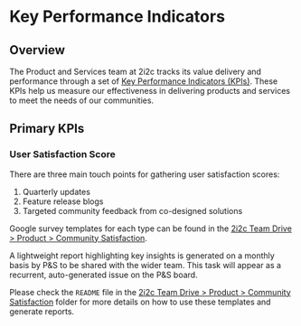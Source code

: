 # Key Performance Indicators

## Overview

The Product and Services team at 2i2c tracks its value delivery and performance through a set of [Key Performance Indicators (KPIs)](overview.md#kpis). These KPIs help us measure our effectiveness in delivering products and services to meet the needs of our communities.

## Primary KPIs

### User Satisfaction Score

There are three main touch points for gathering user satisfaction scores:

1. Quarterly updates
2. Feature release blogs
3. Targeted community feedback from co-designed solutions

Google survey templates for each type can be found in the [2i2c Team Drive > Product > Community Satisfaction](https://drive.google.com/drive/u/0/folders/1jF8QrvY-zXLmzlbgTMh6Nlsw7O1R2X8i).

A lightweight report highlighting key insights is generated on a monthly basis by P&S to be shared with the wider team. This task will appear as a recurrent, auto-generated issue on the P&S board.

Please check the `README` file in the [2i2c Team Drive > Product > Community Satisfaction](https://drive.google.com/drive/u/0/folders/1jF8QrvY-zXLmzlbgTMh6Nlsw7O1R2X8i) folder for more details on how to use these templates and generate reports.
